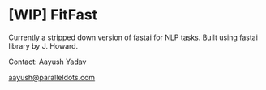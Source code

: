 # [WIP] FitFast

Currently a stripped down version of fastai for NLP tasks. Built using fastai library by J. Howard.

Contact: Aayush Yadav

aayush@paralleldots.com
